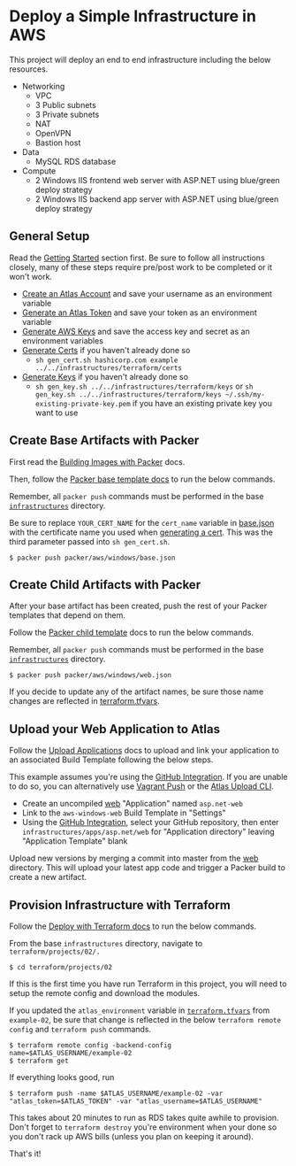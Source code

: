 # Deploy a Simple Infrastructure in AWS

This project will deploy an end to end infrastructure including the below resources.

- Networking
  - VPC
  - 3 Public subnets
  - 3 Private subnets
  - NAT
  - OpenVPN
  - Bastion host
- Data
  - MySQL RDS database
- Compute
  - 2 Windows IIS frontend web server with ASP.NET using blue/green deploy strategy
  - 2 Windows IIS backend app server with ASP.NET using blue/green deploy strategy

## General Setup

Read the [Getting Started](../../../README.md#getting-started) section first. Be sure to follow all instructions closely, many of these steps require pre/post work to be completed or it won't work.

- [Create an Atlas Account](../../../../setup/general.md#create-atlas-account) and save your username as an environment variable
- [Generate an Atlas Token](../../../../setup/general.md#generate-atlas-token) and save your token as an environment variable
- [Generate AWS Keys](../../../../setup/general.md#generate-aws-keys) and save the access key and secret as an environment variables
- [Generate Certs](../../../../setup/general.md#generate-certs) if you haven't already done so
  - `sh gen_cert.sh hashicorp.com example ../../infrastructures/terraform/certs`
- [Generate Keys](../../../../setup/general.md#generate-keys) if you haven't already done so
  - `sh gen_key.sh ../../infrastructures/terraform/keys` or `sh gen_key.sh ../../infrastructures/terraform/keys ~/.ssh/my-existing-private-key.pem` if you have an existing private key you want to use

## Create Base Artifacts with Packer

First read the [Building Images with Packer](../../../../setup/general.md#building-images-with-packer) docs.

Then, follow the [Packer base template docs](../../../../setup/general.md#base-packer-templates) to run the below commands.

Remember, all `packer push` commands must be performed in the base [`infrastructures`](../../../.) directory.

Be sure to replace `YOUR_CERT_NAME` for the `cert_name` variable in [base.json](../../../packer/aws/ubuntu/base.json#L13) with the certificate name you used when [generating a cert](../../../../setup/general.md#generate-certs). This was the third parameter passed into `sh gen_cert.sh`.

    $ packer push packer/aws/windows/base.json

## Create Child Artifacts with Packer

After your base artifact has been created, push the rest of your Packer templates that depend on them.

Follow the [Packer child template](../../../../setup/general.md#child-packer-templates) docs to run the below commands.

Remember, all `packer push` commands must be performed in the base [`infrastructures`](../../../.) directory.

    $ packer push packer/aws/windows/web.json

If you decide to update any of the artifact names, be sure those name changes are reflected in [terraform.tfvars](terraform.tfvars#L74-L79).

## Upload your Web Application to Atlas

Follow the [Upload Applications](../../../../setup/general.md#upload-applications) docs to upload and link your application to an associated Build Template following the below steps.

This example assumes you're using the [GitHub Integration](https://atlas.hashicorp.com/help/applications/uploading#github). If you are unable to do so, you can alternatively use [Vagrant Push](https://atlas.hashicorp.com/help/applications/uploading#vagrant-push) or the [Atlas Upload CLI](https://atlas.hashicorp.com/help/applications/uploading#upload-cli).

- Create an uncompiled [web](../../../apps/asp.net/web) "Application" named `asp.net-web`
- Link to the `aws-windows-web` Build Template in "Settings"
- Using the [GitHub Integration](../../../../setup/general.md#github-integration), select your GitHub repository, then enter `infrastructures/apps/asp.net/web` for "Application directory" leaving "Application Template" blank

Upload new versions by merging a commit into master from the [web](../../../apps/asp.net/web) directory. This will upload your latest app code and trigger a Packer build to create a new artifact.

## Provision Infrastructure with Terraform

Follow the [Deploy with Terraform docs](../../../../setup/general.md#deploy-with-terraform) to run the below commands.

From the base `infrastructures` directory, navigate to `terraform/projects/02/.`

    $ cd terraform/projects/02

If this is the first time you have run Terraform in this project, you will need to setup the remote config and download the modules.

If you updated the `atlas_environment` variable in [`terraform.tfvars`](terraform.tfvars#L17) from `example-02`, be sure that change is reflected in the below `terraform remote config` and `terraform push` commands.

    $ terraform remote config -backend-config name=$ATLAS_USERNAME/example-02
    $ terraform get

If everything looks good, run

    $ terraform push -name $ATLAS_USERNAME/example-02 -var "atlas_token=$ATLAS_TOKEN" -var "atlas_username=$ATLAS_USERNAME"

This takes about 20 minutes to run as RDS takes quite awhile to provision. Don't forget to `terraform destroy` you're environment when your done so you don't rack up AWS bills (unless you plan on keeping it around).

That's it!
